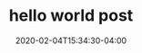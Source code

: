 ---
title: "hello world post "
date: 2020-02-04T15:34:30-04:00
categories:
  - blog
tags:
  -helloWorld
---